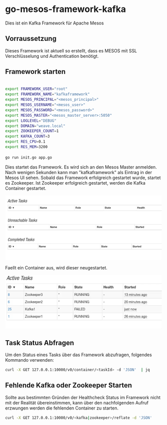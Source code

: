 # go-mesos-framework-kafka

Dies ist ein Kafka Framework für Apache Mesos

## Vorraussetzung

Dieses Framework ist aktuell so erstellt, dass es MESOS mit SSL Verschlüsselung und Authentication benötigt.

## Framework starten

```Bash

export FRAMEWORK_USER="root"
export FRAMEWORK_NAME="kafkaframework"
export MESOS_PRINCIPAL="<mesos_principal>"
export MESOS_USERNAME="<mesos_user>"
export MESOS_PASSWORD="<mesos_password>"
export MESOS_MASTER="<mesos_master_server>:5050"
export LOGLEVEL="DEBUG"
export DOMAIN="weave.local"
export ZOOKEEPER_COUNT=1
export KAFKA_COUNT=3
export RES_CPU=0.1
export RES_MEM=3200

go run init.go app.go
```

Dies startet das Framework. Es wird sich an den Mesos Master anmelden. Nach wenigen Sekunden kann man "kafkaframework" als Eintrag in der Mesos UI sehen. Sobald das Framework erfolgreich gestartet wurde, startet es Zookeeper. Ist Zookeeper erfolgreich gestartet, werden die Kafka Container gestartet.

![Kafka Framework in Mesos](kafka_mesos.gif)

Faellt ein Container aus, wird dieser neugestartet. 

![Kafka Framework in Mesos](kafka_mesos1.gif)

## Task Status Abfragen

Um den Status eines Tasks über das Framework abzufragen, folgendes Kommando verwenden:

```Bash
curl -X GET 127.0.0.1:10000/v0/container/<taskId> -d 'JSON'  | jq
```

## Fehlende Kafka oder Zookeeper Starten

Sollte aus bestimmten Gründen der Healthcheck Status im Framework nicht mit der Realität übereinstimmen, kann über den nachfolgenden Aufruf erzwungen werden die fehlenden Container zu starten.

```Bash
curl -X GET 127.0.0.1:10000/v0/<kafka|zookeeper>/reflate -d 'JSON'
```

